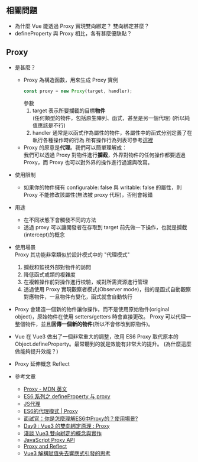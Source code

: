 ## 相關問題
- 為什麼 Vue 能透過 Proxy 實現雙向綁定？
  雙向綁定甚麼？
- defineProperty 與 Proxy 相比，各有甚麼優缺點？


## Proxy
- 是甚麼？
  - Proxy 為構造函數，用來生成 Proxy 實例
    ```javascript
    const proxy = new Proxy(target, handler);
    ```
    參數
    1. target 表示所要攔截的目標**物件**  
      (任何類型的物件，包括原生陣列、函式，甚至是另一個代理)
      (所以純值應該是不行)
    2. handler 通常是以函式作為屬性的物件，各屬性中的函式分別定義了在執行各種操作時的行為 
      所有操作行為列表可參考[這裡](https://developer.mozilla.org/zh-CN/docs/Web/JavaScript/Reference/Global_Objects/Proxy#handler_%E5%AF%B9%E8%B1%A1%E7%9A%84%E6%96%B9%E6%B3%95)
  - Proxy 的原意是**代理**。我們可以簡單理解成：   
    我們可以透過 Proxy 對物件進行**攔截**，外界對物件的任何操作都要透過 Proxy，而 Proxy 也可以對外界的操作進行過濾與改寫。
- 使用限制
  - 如果你的物件擁有 configurable: false 與 writable: false 的屬性，則 Proxy 不能修改該屬性(無法被 proxy 代理)，否則會報錯
- 用途
  - 在不同狀態下會觸發不同的方法
  - 透過 proxy 可以讓開發者在存取到 target 前先做一下操作，也就是攔截(intercept)的概念
- 使用場景  
  Proxy 其功能非常類似於設計模式中的 "代理模式"
  1. 攔截和監視外部對物件的訪問
  2. 降低函式或類的複雜度
  3. 在複雜操作前對操作進行校驗，或對所需資源進行管理
  4. 透過使用 Proxy 實現觀察者模式(Observer mode)，指的是函式自動觀察對應物件，一旦物件有變化，函式就會自動執行
- Proxy 會建造一個新的物件讓你操作，而不是使用原始物件(original object)，原始物件在使用 setters/getters 時會直接更改。
  Proxy 可以代理一整個物件，並且**回傳一個新的物件**(所以不會修改到原物件)。
- Vue 在 Vue3 做出了一個非常重大的調整，改用 ES6 Proxy 取代原本的Object.defineProperty。最常聽到的就是效能有非常大的提升。
  (為什麼這麼做能夠提升效能？)

- Proxy 延伸概念
Reflect

- 參考文章
  - [Proxy - MDN 英文](https://developer.mozilla.org/en-US/docs/Web/JavaScript/Reference/Global_Objects/Proxy/Proxy)
  - [ES6 系列之 defineProperty 与 proxy](https://juejin.cn/post/6844903710410162183)
  - [JS代理](https://juejin.cn/post/7212918899867353145)
  - [ES6的代理模式 | Proxy](https://vue3js.cn/es6/)
  - [面試官：你是怎麼理解ES6中Proxy的？使用場景?](https://vue3js.cn/interview/es6/proxy.html)
  - [Day9 : Vue3 的雙向綁定原理 : Proxy](https://ithelp.ithome.com.tw/articles/10297689)
  - [淺談 Vue3 雙向綁定的概念與實作](https://israynotarray.com/vue/20210627/555169856/)
  - [JavaScript Proxy API](https://medium.com/@vx3012564897/javascript-proxy-api-69a37d531a48)
  - [Proxy and Reflect](https://javascript.info/proxy)
  - [Vue3 解構賦值失去響應式引發的思考](https://blog.csdn.net/qq_41581588/article/details/126069105)